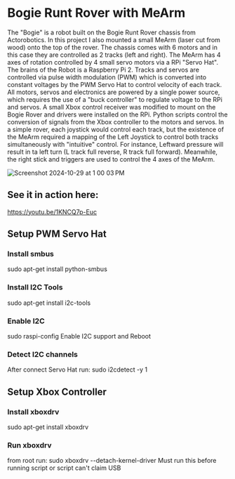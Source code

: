 # Bogie Runt Rover with MeArm
The "Bogie" is a robot built on the Bogie Runt Rover chassis from Actorobotics.  In this project I also mounted a small MeArm (laser cut from wood) onto the top of the rover.  The chassis comes with 6 motors and in this case they are controlled as 2 tracks (left and right).  The MeArm has 4 axes of rotation controlled by 4 small servo motors via a RPi "Servo Hat".  The brains of the Robot is a Raspberry Pi 2.  Tracks and servos are controlled via pulse width modulation (PWM) which is converted into constant voltages by the PWM Servo Hat to control velocity of each track. All motors, servos and electronics are powered by a single power source, which requires the use of a "buck controller" to regulate voltage to the RPi and servos. A small Xbox control receiver was modified to mount on the Bogie Rover and drivers were installed on the RPi.  Python scripts control the conversion of signals from the Xbox controller to the motors and servos.  In a simple rover, each joystick would control each track, but the existence of the MeArm required a mapping of the Left Joystick to control both tracks simultaneously with "intuitive" control.  For instance, Leftward pressure will result in ta left turn (L track full reverse, R track full forward).  Meanwhile, the right stick and triggers are used to control the 4 axes of the MeArm.

![Screenshot 2024-10-29 at 1 00 03 PM](https://github.com/user-attachments/assets/f290fe57-34d2-4836-889f-dbb5e5a1a074)


## See it in action here:
https://youtu.be/1KNCQ7p-Euc

## Setup PWM Servo Hat

### Install smbus
sudo apt-get install python-smbus

### Install I2C Tools 
sudo apt-get install i2c-tools

### Enable I2C
sudo raspi-config
Enable I2C support and Reboot

### Detect I2C channels
After connect Servo Hat run:
sudo i2cdetect -y 1

## Setup Xbox Controller

### Install xboxdrv
sudo apt-get install xboxdrv

### Run xboxdrv
from root run:
sudo xboxdrv --detach-kernel-driver
Must run this before running script or script can't claim USB


